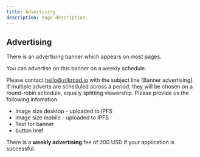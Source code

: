 ```yaml
---
title: Advertising
description: Page description.
---
```


## Advertising

There is an advertising banner which appears on most pages.

You can advertise on this banner on a weekly schedule.

Please contact hello@zilkroad.io with the subject line \[Banner advertising\]. If multiple adverts are scheduled across a period, they will be chosen on a round-robin schedule, equally splitting viewership. Please provide us the following infomation.

* Image size desktop - uploaded to IPFS
* image size mobile - uploaded to IPFS
* Text for banner
* button href

There is a **weekly advertising** fee of 200 USD if your application is successful.
